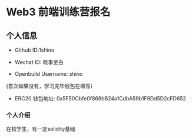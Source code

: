 # Web3 前端训练营报名

## 个人信息

* Github ID:1shino

* Wechat ID: 晓事至白

* Openbuild Username: shino

(首次如果没有，学习完毕钱包在填写)

* ERC20 钱包地址: 0x5F50Cbfe0f869bB24a1CdbA59b1F9Dd5D2cFD652

### 个人介绍
在校学生，有一定solidity基础

